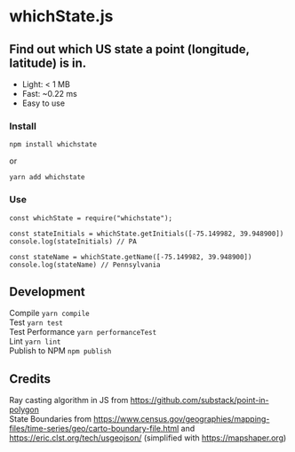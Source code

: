 # whichState.js

## Find out which US state a point (longitude, latitude) is in.

- Light: < 1 MB  
- Fast: ~0.22 ms  
- Easy to use  

### Install

```
npm install whichstate
```

or

```
yarn add whichstate
```

### Use

```
const whichState = require("whichstate");

const stateInitials = whichState.getInitials([-75.149982, 39.948900])
console.log(stateInitials) // PA

const stateName = whichState.getName([-75.149982, 39.948900])
console.log(stateName) // Pennsylvania
```

## Development

Compile `yarn compile`  
Test `yarn test`  
Test Performance `yarn performanceTest`  
Lint `yarn lint`  
Publish to NPM `npm publish`

## Credits

Ray casting algorithm in JS from https://github.com/substack/point-in-polygon  
State Boundaries from https://www.census.gov/geographies/mapping-files/time-series/geo/carto-boundary-file.html and https://eric.clst.org/tech/usgeojson/ (simplified with https://mapshaper.org)
